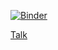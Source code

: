 [![Binder](https://mybinder.org/badge.svg)](https://mybinder.org/v2/gh/j0kaso/j0kaso.github.io/master?filepath=talks%2Fteaching%2Fscientific-programming%2Fdata%2Fscientific-programming.ipynb)

[Talk](https://j0kaso.github.io/talks/teaching/scientific-programming/index.html)
